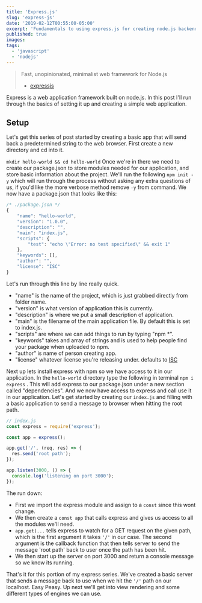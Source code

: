 ```yaml
---
title: 'Express.js'
slug: 'express-js'
date: '2019-02-12T00:55:00-05:00'
excerpt: 'Fundamentals to using express.js for creating node.js backend APIs'
published: true
images:
tags:
  - 'javascript'
  - 'nodejs'
---
```


> Fast, unopinionated, minimalist web framework for Node.js
>
> - [expressjs](https://expressjs.com/)

Express is a web application framework built on node.js. In this post I'll run through the basics of setting it up and creating a simple web application.

## Setup

Let's get this series of post started by creating a basic app that will send back a predetermined string to the web browser. First create a new directory and cd into it.

`mkdir hello-world && cd hello-world`
Once we're in there we need to create our package.json to store modules needed for our application, and store basic information about the project. We'll run the following `npm init -y` which will run through the process without asking any extra questions of us, if you'd like the more verbose method remove `-y` from command. We now have a package.json that looks like this:

```javascript
/* ./package.json */
{
    "name": "hello-world",
    "version": "1.0.0",
    "description": "",
    "main": "index.js",
    "scripts": {
        "test": "echo \"Error: no test specified\" && exit 1"
    },
    "keywords": [],
    "author": "",
    "license": "ISC"
}
```

Let's run through this line by line really quick.

- "name" is the name of the project, which is just grabbed directly from folder name.
- "version" is what version of application this is currently.
- "description" is where we put a small description of application.
- "main" is the filename of the main application file. By default this is set to index.js.
- "scripts" are where we can add things to run by typing "npm \*".
- "keywords" takes and array of strings and is used to help people find your package when uploaded to npm.
- "author" is name of person creating app.
- "license" whatever license you're releasing under. defaults to [ISC](https://opensource.org/licenses/ISC)

Next up lets install express with npm so we have access to it in our application. In the `hello-world` directory type the following in terminal `npm i express` . This will add express to our package.json under a new section called "dependencies". And we now have access to express and call use it in our application. Let's get started by creating our `index.js` and filling with a basic application to send a message to browser when hitting the root path.

```javascript
// index.js
const express = require('express');

const app = express();

app.get('/', (req, res) => {
  res.send('root path');
});

app.listen(3000, () => {
  console.log('listening on port 3000');
});
```

The run down:

- First we import the express module and assign to a `const` since this wont change.
- We then create a `const app` that calls express and gives us access to all the modules we'll need.
- `app.get(...` tells express to watch for a GET request on the given path, which is the first argument it takes `'/'` in our case. The second argument is the callback function that then tells server to send the message 'root path' back to user once the path has been hit.
- We then start up the server on port 3000 and return a console message so we know its running.

That's it for this portion of my express series. We've created a basic server that sends a message back to use when we hit the `'/'` path on our localhost. Easy Peasy. Up next we'll get into view rendering and some different types of engines we can use.
